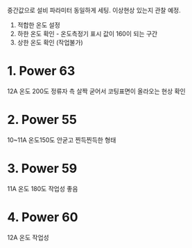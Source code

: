 중간값으로 설비 파라미터 동일하게 세팅. 이상현상 있는지 관찰 예정.

1. 적합한 온도 설정
2. 하한 온도 확인 - 온도측정기 표시 값이 160이 되는 구간
3. 상한 온도 확인 (작업불가)

# 1. Power 63
12A 
온도 200도
정류자 측 살짝 굳어서 코팅표면이 올라오는 현상 확인


# 2. Power 55
10~11A
온도150도
안굳고 찐득찐득한 형태

# 3. Power 59
11A
온도 180도
작업성 좋음

# 4. Power 60
12A
온도
작업성